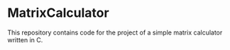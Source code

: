 # MatrixCalculator
This repository contains code for the project of a simple matrix calculator written in C.
